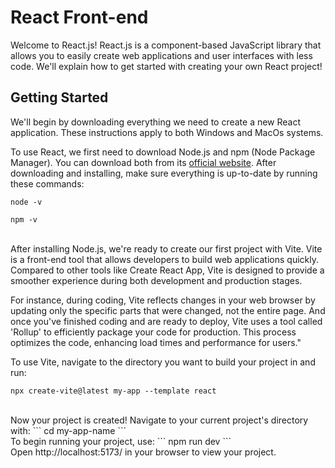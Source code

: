 # React Front-end

Welcome to React.js! React.js is a component-based JavaScript library that allows you to easily create web applications and user interfaces with less code. We'll explain how to get started with creating your own React project!

## Getting Started

We'll begin by downloading everything we need to create a new React application. These instructions apply to both Windows and MacOs systems.

To use React, we first need to download Node.js and npm (Node Package Manager). You can download both from its [official website](https://nodejs.org/en/download/). After downloading and installing, make sure everything is up-to-date by running these commands:

```
node -v
```

```
npm -v
```

<br>
After installing Node.js, we're ready to create our first project with Vite. Vite is a front-end tool that allows developers to build web applications quickly. Compared to other tools like Create React App, Vite is designed to provide a smoother experience during both development and production stages.

For instance, during coding, Vite reflects changes in your web browser by updating only the specific parts that were changed, not the entire page. And once you've finished coding and are ready to deploy, Vite uses a tool called 'Rollup' to efficiently package your code for production. This process optimizes the code, enhancing load times and performance for users."

To use Vite, navigate to the directory you want to build your project in and run:

```
npx create-vite@latest my-app --template react
```

<br>
Now your project is created! Navigate to your current project's directory with: 
```
cd my-app-name
```
<br>
To begin running your project, use:
```
npm run dev
```
<br>
Open http://localhost:5173/ in your browser to view your project.
